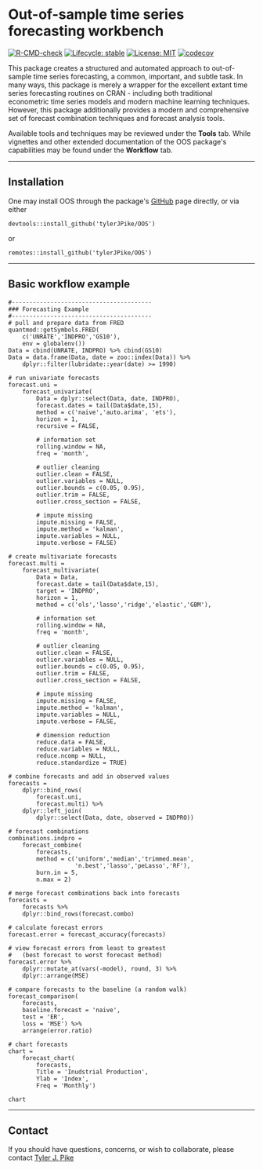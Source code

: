
# Out-of-sample time series forecasting workbench


<!-- badges: start -->
[![R-CMD-check](https://github.com/r-lib/usethis/workflows/R-CMD-check/badge.svg)](https://github.com/r-lib/usethis/actions)
[![Lifecycle: stable](https://img.shields.io/badge/lifecycle-stable-brightgreen.svg)](https://www.tidyverse.org/lifecycle/#stable)
[![License: MIT](https://img.shields.io/badge/License-MIT-yellow.svg)](https://opensource.org/licenses/MIT)
[![codecov](https://codecov.io/gh/tylerJPike/OOS/branch/main/graph/badge.svg?token=AQ4PFWU3KS)](https://codecov.io/gh/tylerJPike/OOS)
<!-- badges: end -->

This package creates a structured and automated approach to out-of-sample time series forecasting, a common, important, and subtle task. In many ways, this package is merely a wrapper for the excellent extant time series forecasting routines on CRAN - including both traditional econometric time series models and modern machine learning techniques. However, this package additionally provides a modern and comprehensive set of forecast combination techniques and forecast analysis tools.  

Available tools and techniques may be reviewed under the **Tools** tab. While vignettes and other extended documentation of the OOS package's capabilities may be found under the **Workflow** tab.

---
## Installation

One may install OOS through the package's [GitHub](https://github.com/tylerJPike/OOS) page directly, or via either 

    devtools::install_github('tylerJPike/OOS')

or 

    remotes::install_github('tylerJPike/OOS')

---
	
## Basic workflow example
	#----------------------------------------
	### Forecasting Example
	#----------------------------------------
	# pull and prepare data from FRED
	quantmod::getSymbols.FRED(
		c('UNRATE','INDPRO','GS10'), 
		env = globalenv())
	Data = cbind(UNRATE, INDPRO) %>% cbind(GS10)
	Data = data.frame(Data, date = zoo::index(Data)) %>%
		dplyr::filter(lubridate::year(date) >= 1990)

	# run univariate forecasts 
	forecast.uni = 
		forecast_univariate(
			Data = dplyr::select(Data, date, INDPRO),
			forecast.dates = tail(Data$date,15), 
			method = c('naive','auto.arima', 'ets'),      
			horizon = 1,                         
			recursive = FALSE,

			# information set       
			rolling.window = NA,    
			freq = 'month',                   
			
			# outlier cleaning
			outlier.clean = FALSE,
			outlier.variables = NULL,
			outlier.bounds = c(0.05, 0.95),
			outlier.trim = FALSE,
			outlier.cross_section = FALSE,
			
			# impute missing
			impute.missing = FALSE,
			impute.method = 'kalman',
			impute.variables = NULL,
			impute.verbose = FALSE) 

	# create multivariate forecasts
	forecast.multi = 
		forecast_multivariate(
			Data = Data,           
			forecast.date = tail(Data$date,15),
			target = 'INDPRO',
			horizon = 1,
			method = c('ols','lasso','ridge','elastic','GBM'),

			# information set       
			rolling.window = NA,    
			freq = 'month',                   
			
			# outlier cleaning
			outlier.clean = FALSE,
			outlier.variables = NULL,
			outlier.bounds = c(0.05, 0.95),
			outlier.trim = FALSE,
			outlier.cross_section = FALSE,
			
			# impute missing
			impute.missing = FALSE,
			impute.method = 'kalman',
			impute.variables = NULL,
			impute.verbose = FALSE,
			
			# dimension reduction
			reduce.data = FALSE,
			reduce.variables = NULL,
			reduce.ncomp = NULL,
			reduce.standardize = TRUE) 

	# combine forecasts and add in observed values
	forecasts = 
		dplyr::bind_rows(
			forecast.uni,
			forecast.multi) %>%
		dplyr::left_join( 
			dplyr::select(Data, date, observed = INDPRO))

	# forecast combinations 
	combinations.indpro = 
		forecast_combine(
			forecasts, 
			method = c('uniform','median','trimmed.mean',
					   'n.best','lasso','peLasso','RF'), 
			burn.in = 5, 
			n.max = 2)

	# merge forecast combinations back into forecasts
	forecasts = 
		forecasts %>%
		dplyr::bind_rows(forecast.combo)

	# calculate forecast errors
	forecast.error = forecast_accuracy(forecasts)

	# view forecast errors from least to greatest 
	#   (best forecast to worst forecast method)
	forecast.error %>% 
		dplyr::mutate_at(vars(-model), round, 3) %>%
		dplyr::arrange(MSE)

	# compare forecasts to the baseline (a random walk)
	forecast_comparison(
		forecasts,
		baseline.forecast = 'naive',  
		test = 'ER',
		loss = 'MSE') %>% 
		arrange(error.ratio)

	# chart forecasts
	chart = 
		forecast_chart(
			forecasts,              
			Title = 'Inudstrial Production',
			Ylab = 'Index',
			Freq = 'Monthly')

	chart

---
## Contact
If you should have questions, concerns, or wish to collaborate, please contact [Tyler J. Pike](https://tylerjpike.github.io/)